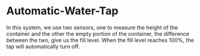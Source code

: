 # Automatic-Water-Tap
In this system, we use two sensors, one to measure the height of the container and the other the empty portion of the container, the difference between the two, give us the fill level. When the fill level reaches 100%, the tap will automatically turn off.
